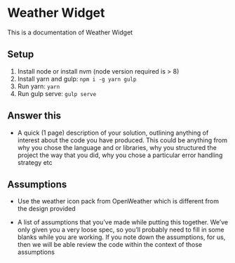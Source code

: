 # Weather Widget

This is a documentation of Weather Widget

## Setup
1. Install node or install nvm (node version required is > 8)
2. Install yarn and gulp: `npm i -g yarn gulp`
3. Run yarn: `yarn`
4. Run gulp serve: `gulp serve`

## Answer this
* A quick (1 page) description of your solution, outlining anything of interest about the code you have produced. This could be anything from why you chose the language and or libraries, why you structured the project the way that you did, why you chose a particular error handling strategy etc

## Assumptions
* Use the weather icon pack from OpenWeather which is different from the design provided

* A list of assumptions that you’ve made while putting this together. We’ve only given you a very loose spec, so you’ll probably need to fill in some blanks while you are working. If you note down the assumptions, for us, then we will be able review the code within the context of those assumptions
